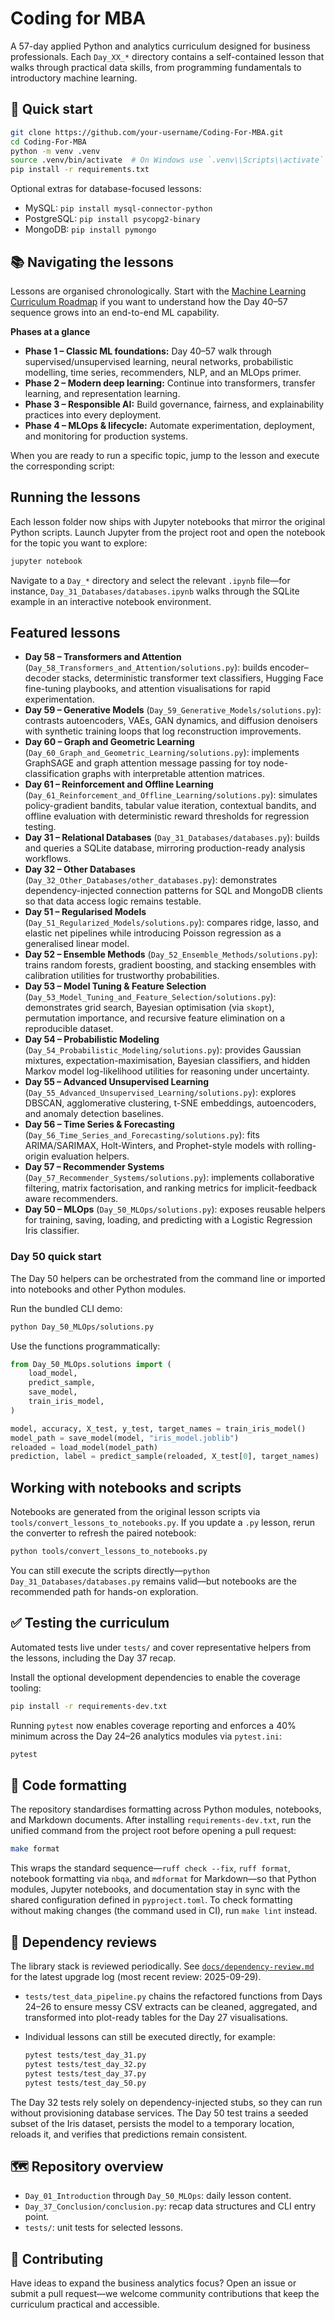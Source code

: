 # Coding for MBA

A 57-day applied Python and analytics curriculum designed for business
professionals. Each `Day_XX_*` directory contains a self-contained lesson that
walks through practical data skills, from programming fundamentals to
introductory machine learning.

## 🚀 Quick start

```bash
git clone https://github.com/your-username/Coding-For-MBA.git
cd Coding-For-MBA
python -m venv .venv
source .venv/bin/activate  # On Windows use `.venv\\Scripts\\activate`
pip install -r requirements.txt
```

Optional extras for database-focused lessons:

- MySQL: `pip install mysql-connector-python`
- PostgreSQL: `pip install psycopg2-binary`
- MongoDB: `pip install pymongo`

## 📚 Navigating the lessons

Lessons are organised chronologically. Start with the [Machine Learning Curriculum Roadmap](docs/ml_curriculum.md) if you want to understand how the Day 40–57 sequence grows into an end-to-end ML capability.

**Phases at a glance**

- **Phase 1 – Classic ML foundations:** Day 40–57 walk through supervised/unsupervised learning, neural networks, probabilistic modelling, time series, recommenders, NLP, and an MLOps primer.
- **Phase 2 – Modern deep learning:** Continue into transformers, transfer learning, and representation learning.
- **Phase 3 – Responsible AI:** Build governance, fairness, and explainability practices into every deployment.
- **Phase 4 – MLOps & lifecycle:** Automate experimentation, deployment, and monitoring for production systems.

When you are ready to run a specific topic, jump to the lesson and execute the corresponding script:

## Running the lessons

Each lesson folder now ships with Jupyter notebooks that mirror the original
Python scripts. Launch Jupyter from the project root and open the notebook for
the topic you want to explore:

```bash
jupyter notebook
```

Navigate to a `Day_*` directory and select the relevant `.ipynb` file—for
instance, `Day_31_Databases/databases.ipynb` walks through the SQLite example
in an interactive notebook environment.

## Featured lessons

- **Day 58 – Transformers and Attention** (`Day_58_Transformers_and_Attention/solutions.py`):
  builds encoder–decoder stacks, deterministic transformer text classifiers,
  Hugging Face fine-tuning playbooks, and attention visualisations for rapid
  experimentation.
- **Day 59 – Generative Models** (`Day_59_Generative_Models/solutions.py`):
  contrasts autoencoders, VAEs, GAN dynamics, and diffusion denoisers with
  synthetic training loops that log reconstruction improvements.
- **Day 60 – Graph and Geometric Learning**
  (`Day_60_Graph_and_Geometric_Learning/solutions.py`): implements GraphSAGE
  and graph attention message passing for toy node-classification graphs with
  interpretable attention matrices.
- **Day 61 – Reinforcement and Offline Learning**
  (`Day_61_Reinforcement_and_Offline_Learning/solutions.py`): simulates
  policy-gradient bandits, tabular value iteration, contextual bandits, and
  offline evaluation with deterministic reward thresholds for regression
  testing.
- **Day 31 – Relational Databases** (`Day_31_Databases/databases.py`): builds and
  queries a SQLite database, mirroring production-ready analysis workflows.
- **Day 32 – Other Databases** (`Day_32_Other_Databases/other_databases.py`):
  demonstrates dependency-injected connection patterns for SQL and MongoDB
  clients so that data access logic remains testable.
- **Day 51 – Regularised Models** (`Day_51_Regularized_Models/solutions.py`):
  compares ridge, lasso, and elastic net pipelines while introducing Poisson
  regression as a generalised linear model.
- **Day 52 – Ensemble Methods** (`Day_52_Ensemble_Methods/solutions.py`): trains
  random forests, gradient boosting, and stacking ensembles with calibration
  utilities for trustworthy probabilities.
- **Day 53 – Model Tuning & Feature Selection**
  (`Day_53_Model_Tuning_and_Feature_Selection/solutions.py`): demonstrates grid
  search, Bayesian optimisation (via `skopt`), permutation importance, and
  recursive feature elimination on a reproducible dataset.
- **Day 54 – Probabilistic Modeling** (`Day_54_Probabilistic_Modeling/solutions.py`):
  provides Gaussian mixtures, expectation-maximisation, Bayesian classifiers,
  and hidden Markov model log-likelihood utilities for reasoning under
  uncertainty.
- **Day 55 – Advanced Unsupervised Learning**
  (`Day_55_Advanced_Unsupervised_Learning/solutions.py`): explores DBSCAN,
  agglomerative clustering, t-SNE embeddings, autoencoders, and anomaly
  detection baselines.
- **Day 56 – Time Series & Forecasting**
  (`Day_56_Time_Series_and_Forecasting/solutions.py`): fits ARIMA/SARIMAX,
  Holt-Winters, and Prophet-style models with rolling-origin evaluation
  helpers.
- **Day 57 – Recommender Systems**
  (`Day_57_Recommender_Systems/solutions.py`): implements collaborative
  filtering, matrix factorisation, and ranking metrics for implicit-feedback
  aware recommenders.
- **Day 50 – MLOps** (`Day_50_MLOps/solutions.py`): exposes reusable helpers for
  training, saving, loading, and predicting with a Logistic Regression Iris
  classifier.

### Day 50 quick start

The Day 50 helpers can be orchestrated from the command line or imported into
notebooks and other Python modules.

Run the bundled CLI demo:

```bash
python Day_50_MLOps/solutions.py
```

Use the functions programmatically:

```python
from Day_50_MLOps.solutions import (
    load_model,
    predict_sample,
    save_model,
    train_iris_model,
)

model, accuracy, X_test, y_test, target_names = train_iris_model()
model_path = save_model(model, "iris_model.joblib")
reloaded = load_model(model_path)
prediction, label = predict_sample(reloaded, X_test[0], target_names)
```

## Working with notebooks and scripts

Notebooks are generated from the original lesson scripts via
`tools/convert_lessons_to_notebooks.py`. If you update a `.py` lesson, rerun the
converter to refresh the paired notebook:

```bash
python tools/convert_lessons_to_notebooks.py
```

You can still execute the scripts directly—`python Day_31_Databases/databases.py`
remains valid—but notebooks are the recommended path for hands-on exploration.

## ✅ Testing the curriculum

Automated tests live under `tests/` and cover representative helpers from the
lessons, including the Day 37 recap.

Install the optional development dependencies to enable the coverage tooling:

```bash
pip install -r requirements-dev.txt
```

Running `pytest` now enables coverage reporting and enforces a 40% minimum
across the Day 24–26 analytics modules via `pytest.ini`:

```bash
pytest
```

## 🧹 Code formatting

The repository standardises formatting across Python modules, notebooks, and
Markdown documents. After installing `requirements-dev.txt`, run the unified
command from the project root before opening a pull request:

```bash
make format
```

This wraps the standard sequence—`ruff check --fix`, `ruff format`, notebook
formatting via `nbqa`, and `mdformat` for Markdown—so that Python modules,
Jupyter notebooks, and documentation stay in sync with the shared
configuration defined in `pyproject.toml`. To check formatting without making
changes (the command used in CI), run `make lint` instead.

## 🔄 Dependency reviews

The library stack is reviewed periodically. See [`docs/dependency-review.md`](docs/dependency-review.md)
for the latest upgrade log (most recent review: 2025-09-29).

- `tests/test_data_pipeline.py` chains the refactored functions from Days 24–26
  to ensure messy CSV extracts can be cleaned, aggregated, and transformed into
  plot-ready tables for the Day 27 visualisations.

- Individual lessons can still be executed directly, for example:

  ```bash
  pytest tests/test_day_31.py
  pytest tests/test_day_32.py
  pytest tests/test_day_37.py
  pytest tests/test_day_50.py
  ```

The Day 32 tests rely solely on dependency-injected stubs, so they can run
without provisioning database services. The Day 50 test trains a seeded subset
of the Iris dataset, persists the model to a temporary location, reloads it, and
verifies that predictions remain consistent.

## 🗺️ Repository overview

- `Day_01_Introduction` through `Day_50_MLOps`: daily lesson content.
- `Day_37_Conclusion/conclusion.py`: recap data structures and CLI entry point.
- `tests/`: unit tests for selected lessons.

## 🙌 Contributing

Have ideas to expand the business analytics focus? Open an issue or submit a
pull request—we welcome community contributions that keep the curriculum
practical and accessible.
